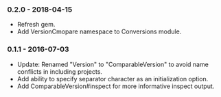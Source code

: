 ### 0.2.0 - 2018-04-15
- Refresh gem.
- Add VersionCmopare namespace to Conversions module.


### 0.1.1 - 2016-07-03

- Update: Renamed "Version" to "ComparableVersion" to avoid name conflicts in including projects.
- Add ability to specify separator character as an initialization option.
- Add ComparableVersion#inspect for more informative inspect output.
